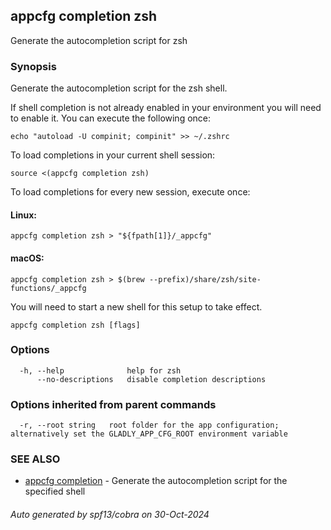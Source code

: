 ## appcfg completion zsh

Generate the autocompletion script for zsh

### Synopsis

Generate the autocompletion script for the zsh shell.

If shell completion is not already enabled in your environment you will need
to enable it.  You can execute the following once:

	echo "autoload -U compinit; compinit" >> ~/.zshrc

To load completions in your current shell session:

	source <(appcfg completion zsh)

To load completions for every new session, execute once:

#### Linux:

	appcfg completion zsh > "${fpath[1]}/_appcfg"

#### macOS:

	appcfg completion zsh > $(brew --prefix)/share/zsh/site-functions/_appcfg

You will need to start a new shell for this setup to take effect.


```
appcfg completion zsh [flags]
```

### Options

```
  -h, --help              help for zsh
      --no-descriptions   disable completion descriptions
```

### Options inherited from parent commands

```
  -r, --root string   root folder for the app configuration; alternatively set the GLADLY_APP_CFG_ROOT environment variable
```

### SEE ALSO

* [appcfg completion](appcfg_completion.md)	 - Generate the autocompletion script for the specified shell

###### Auto generated by spf13/cobra on 30-Oct-2024
